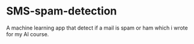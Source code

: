 # SMS-spam-detection

A machine learning app that detect if a mail is spam or ham which i wrote for my AI course.
